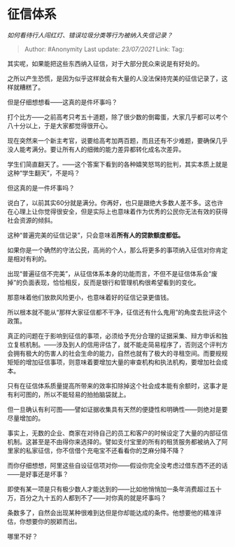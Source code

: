 # 征信体系
*如何看待行人闯红灯、错误垃圾分类等行为被纳入失信记录？*

> Author: #Anonymity
> Last update: *23/07/2021* 
> Link:
> Tag:  



其实呢，如果能把这些东西纳入征信，对于大部分民众来说是有好处的。

之所以产生恐慌，是因为似乎这样就会有大量的人没法保持完美的征信记录了，这样就糟糕了。

但是仔细想想看——这真的是件坏事吗？

打个比方——之前高考只考五十道题，除了很少数的倒霉蛋，大家几乎都可以考个八十分以上，于是大家都觉得很开心。

现在突然来一个新主考官，说要给高考加两百题，而且还有不少难题，要确保几乎没人能考满分。要让所有人的细微的能力差异都转化成名次差异。

学生们简直翻天了。——这个答案下看到的各种嬉笑怒骂的批判，其实本质上就是这种“学生翻天”，不是吗？

但这真的是一件坏事吗？

说白了，以前其实60分就是满分。你再好，也只是跟绝大多数人差不多。这也许在心理上让你觉得很安全，但是实际上也意味着作为优秀的公民你无法有效的获得社会资源的倾斜。

这种“普遍完美的征信记录”，只会意味着**所有人的贷款额度都低。**

如果你是一个确然的守法公民，高尚的个人，那么将更多的事项纳入征信对你肯定是相对有利的。

出现“普遍征信不完美”，从征信体系本身的功能而言，不但不是征信体系会“废掉”的负面表现，恰恰相反，反而是银行和管理机构很希望看到的变化。

那意味着他们放款风险更小，也意味着好的征信记录更值钱。

所以根本就不能从“那样大家征信都不干净，征信还有什么鬼用”的角度去批评这个政策。

真正的问题在于影响到征信的事项，必须给予充分合理的证据采集、辩方申诉和独立复核机制。——涉及到人的信用评估了，就不能走简易程序了，否则这个评判方会拥有极大的伤害人的社会生命的能力，自然也就有了极大的寻租空间。而要规规矩矩的增加征信事项，则意味着要增加大量的审查机构和执法机构，要增加社会成本。

只有在征信体系质量提高所带来的效率扣除掉这个社会成本能有余额时，这事才是有利可图的，所以不能轻易的拍拍脑袋就上。

但一旦确认有利可图——譬如证据收集具有天然的便捷性和明确性——则绝对是要尽量增加的。

事实上，无数的企业、商家在对待自己的员工和客户的时候设定了大量的内部征信机制。这甚至是不由得你来选择的。譬如支付宝里的所有的租赁服务都被纳入了阿里家的私家征信，你不信借个充电宝不还看看你的芝麻分降不降？

而你仔细想想，阿里这些自设征信项对你——假设你完全没考虑过借东西不还的话——是好事还是坏事？

即使有某一项是只有极少数人才能达到的——比如他悄悄加一条年消费超过五十万，百分之九十五的人都到不了——对你真的就是坏事吗？

条数多了，自然会出现某种很难到达但是你却能达成的条件。他想要他的精准评估，你想要你的脱颖而出。

哪里不好？



